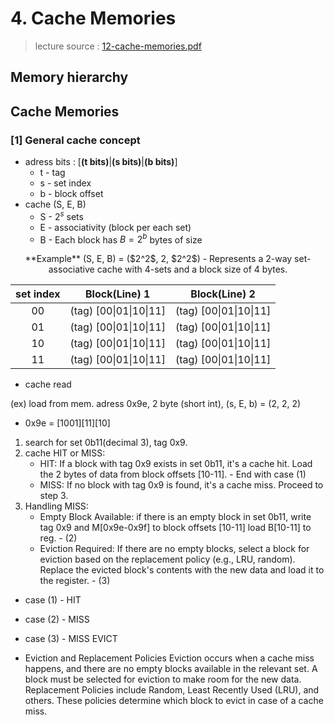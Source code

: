 # 4. Cache Memories
> lecture source : [12-cache-memories.pdf](https://www.cs.cmu.edu/afs/cs/academic/class/15213-f15/www/lectures/12-cache-memories.pdf)

## Memory hierarchy

## Cache Memories

### [1] General cache concept
- adress bits : [__(t bits)__|__(s bits)__|__(b bits)__]
  - t - tag
  - s - set index
  - b - block offset
- cache (S, E, B)
  - S - $2^s$ sets
  - E - associativity (block per each set)
  - B - Each block has $B = 2^b$ bytes of size
  
<p align="center">
**Example**
(S, E, B) = ($2^2$, 2, $2^2$)
  - Represents a 2-way set-associative cache with 4-sets and a block size of 4 bytes.

| set index |     Block(Line) 1      |      Block(Line) 2     |
|:---------:|:----------------------:|:----------------------:|
|     00    | (tag) [00\|01\|10\|11] | (tag) [00\|01\|10\|11] |
|     01    | (tag) [00\|01\|10\|11] | (tag) [00\|01\|10\|11] |
|     10    | (tag) [00\|01\|10\|11] | (tag) [00\|01\|10\|11] |
|     11    | (tag) [00\|01\|10\|11] | (tag) [00\|01\|10\|11] |
</p>

- cache read

(ex) load from mem. adress 0x9e, 2 byte (short int), (s, E, b) = (2, 2, 2)
  - 0x9e = [1001][11][10]
1. search for set 0b11(decimal 3), tag 0x9.
2. cache HIT or MISS:
    - HIT: If a block with tag 0x9 exists in set 0b11, it's a cache hit. Load the 2 bytes of data from block offsets [10-11]. - End with case (1)
    - MISS: If no block with tag 0x9 is found, it's a cache miss. Proceed to step 3.
3. Handling MISS:
    - Empty Block Available: if there is an empty block in set 0b11, write tag 0x9 and M[0x9e-0x9f] to block offsets [10-11] load B[10-11] to reg. - (2)
    - Eviction Required: If there are no empty blocks, select a block for eviction based on the replacement policy (e.g., LRU, random). Replace the evicted block's contents with the new data and load it to the register. - (3)
    
  - case (1) - HIT
  - case (2) - MISS
  - case (3) - MISS EVICT

  - Eviction and Replacement Policies
Eviction occurs when a cache miss happens, and there are no empty blocks available in the relevant set. A block must be selected for eviction to make room for the new data.
Replacement Policies include Random, Least Recently Used (LRU), and others. These policies determine which block to evict in case of a cache miss.
